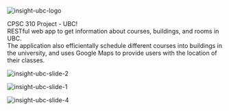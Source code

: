 ![insight-ubc-logo](https://user-images.githubusercontent.com/21358133/30311569-c1987a92-974a-11e7-8166-6b2d2a74cbc5.png)



CPSC 310 Project - UBC!<br />
RESTful web app to get information about courses, buildings, and rooms in UBC. <br />The application also efficientally schedule different courses into buildings in the university, and uses Google Maps to provide users with the location of their classes.


![insight-ubc-slide-2](https://user-images.githubusercontent.com/21358133/30311571-c65dc208-974a-11e7-8e8c-05766bb3bbb1.jpg)

![insight-ubc-slide-1](https://user-images.githubusercontent.com/21358133/30311622-142b2c0a-974b-11e7-80f4-8ad034490b87.jpg)

![insight-ubc-slide-4](https://user-images.githubusercontent.com/21358133/30311625-155a822e-974b-11e7-833a-ca0946c57f92.jpg)
